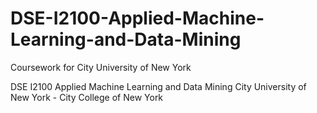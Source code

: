 # DSE-I2100-Applied-Machine-Learning-and-Data-Mining
Coursework for City University of New York


DSE I2100 Applied Machine Learning and Data Mining
City University of New York - City College of New York
